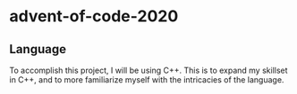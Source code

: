# advent-of-code-2020

## Language
To accomplish this project, I will be using C++. This is to expand my skillset in C++, and to more familiarize myself with the intricacies of the language.
